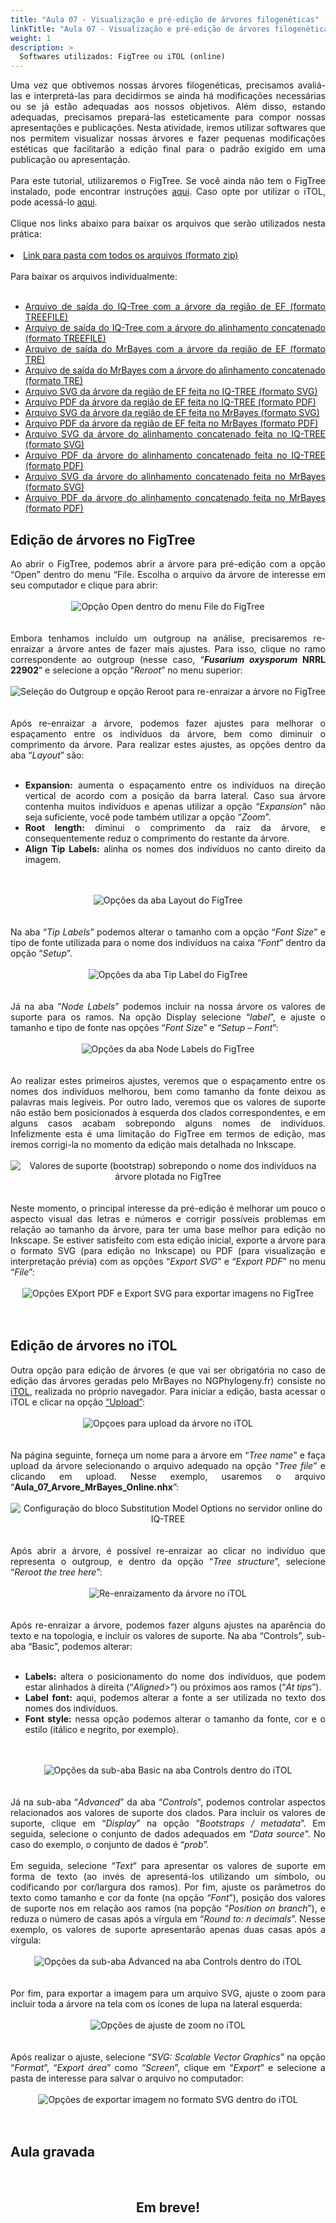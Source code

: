 ```yaml
---
title: "Aula 07 - Visualização e pré-edição de árvores filogenéticas"
linkTitle: "Aula 07 - Visualização e pré-edição de árvores filogenéticas"
weight: 1
description: >
  Softwares utilizados: FigTree ou iTOL (online)
---
```

<div align="justify">
Uma vez que obtivemos nossas árvores filogenéticas, precisamos avaliá-las e interpretá-las para decidirmos se ainda há modificações necessárias ou se já estão adequadas aos nossos objetivos. Além disso, estando adequadas, precisamos prepará-las esteticamente para compor nossas apresentações e publicações. Nesta atividade, iremos utilizar softwares que nos permitem visualizar nossas árvores e fazer pequenas modificações estéticas que facilitarão a edição final para o padrão exigido em uma publicação ou apresentação.
<br><br>
Para este tutorial, utilizaremos o FigTree. Se você ainda não tem o FigTree instalado, pode encontrar instruções <a href="https://cursodefilogeniaufpr/docs/download/figtree">aqui</a>. Caso opte por utilizar o iTOL, pode acessá-lo <a href="https://itol.embl.de/">aqui</a>.
<br><br>
Clique nos links abaixo para baixar os arquivos que serão utilizados nesta prática:
<br><br>
<li><a href="https://github.com/desirrepetters/cursodefilogenia.ufpr/raw/master/userguide/content/pt-br/docs/praticas/example_files/aula_07/aula_07.zip">Link para pasta com todos os arquivos (formato zip)</a></li>
<br>
Para baixar os arquivos individualmente:
<br><br>
<ul>
<li><a href="https://github.com/desirrepetters/cursodefilogenia.ufpr/raw/master/userguide/content/pt-br/docs/praticas/example_files/aula_07/Aula_07_Arvore_EF_IQTREE.treefile">Arquivo de saída do IQ-Tree com a árvore da região de EF (formato TREEFILE)</a></li>
<li><a href="https://github.com/desirrepetters/cursodefilogenia.ufpr/raw/master/userguide/content/pt-br/docs/praticas/example_files/aula_07/Aula_07_Arvore_EFTUB_IQTREE.treefile">Arquivo de saída do IQ-Tree com a árvore do alinhamento concatenado (formato TREEFILE)</a></li>
<li><a href="https://github.com/desirrepetters/cursodefilogenia.ufpr/raw/master/userguide/content/pt-br/docs/praticas/example_files/aula_07/Aula_07_Arvore_EF_MrBayes.tre">Arquivo de saída do MrBayes com a árvore da região de EF (formato TRE)</a></li>
<li><a href="https://github.com/desirrepetters/cursodefilogenia.ufpr/raw/master/userguide/content/pt-br/docs/praticas/example_files/aula_07/Aula_07_Arvore_EFTUB_MrBayes.tre">Arquivo de saída do MrBayes com a árvore do alinhamento concatenado (formato TRE)</a></li>
<li><a href="https://github.com/desirrepetters/cursodefilogenia.ufpr/raw/master/userguide/content/pt-br/docs/praticas/example_files/aula_07/Aula_07_Arvore_EF_IQTREE.svg">Arquivo SVG da árvore da região de EF feita no IQ-TREE (formato SVG)</a></li>
<li><a href="https://github.com/desirrepetters/cursodefilogenia.ufpr/raw/master/userguide/content/pt-br/docs/praticas/example_files/aula_07/Aula_07_Arvore_EF_IQTREE.pdf">Arquivo PDF da árvore da região de EF feita no IQ-TREE (formato PDF)</a></li>
<li><a href="https://github.com/desirrepetters/cursodefilogenia.ufpr/raw/master/userguide/content/pt-br/docs/praticas/example_files/aula_07/Aula_07_Arvore_EF_MrBayes.svg">Arquivo SVG da árvore da região de EF feita no MrBayes (formato SVG)</a></li>
<li><a href="https://github.com/desirrepetters/cursodefilogenia.ufpr/raw/master/userguide/content/pt-br/docs/praticas/example_files/aula_07/Aula_07_Arvore_EF_MrBayes.pdf">Arquivo PDF da árvore da região de EF feita no MrBayes (formato PDF)</a></li>
<li><a href="https://github.com/desirrepetters/cursodefilogenia.ufpr/raw/master/userguide/content/pt-br/docs/praticas/example_files/aula_07/Aula_07_Arvore_EFTUB_IQTREE.svg">Arquivo SVG da árvore do alinhamento concatenado feita no IQ-TREE (formato SVG)</a></li>
<li><a href="https://github.com/desirrepetters/cursodefilogenia.ufpr/raw/master/userguide/content/pt-br/docs/praticas/example_files/aula_07/Aula_07_Arvore_EFTUB_IQTREE.pdf">Arquivo PDF da árvore do alinhamento concatenado feita no IQ-TREE (formato PDF)</a></li>
<li><a href="https://github.com/desirrepetters/cursodefilogenia.ufpr/raw/master/userguide/content/pt-br/docs/praticas/example_files/aula_07/Aula_07_Arvore_EFTUB_MrBayes.svg">Arquivo SVG da árvore do alinhamento concatenado feita no MrBayes (formato SVG)</a></li>
<li><a href="https://github.com/desirrepetters/cursodefilogenia.ufpr/raw/master/userguide/content/pt-br/docs/praticas/example_files/aula_07/Aula_07_Aula_07_Arvore_EFTUB_MrBayes.pdf">Arquivo PDF da árvore do alinhamento concatenado feita no MrBayes (formato PDF)</a></li>
</ul>
</div>

## Edição de árvores no FigTree

<div align="justify">
Ao abrir o FigTree, podemos abrir a árvore para pré-edição com a opção “Open” dentro do menu “File. Escolha o arquivo da árvore de interesse em seu computador e clique para abrir:
<br><br>
<center>
<img src="https://raw.githubusercontent.com/desirrepetters/cursodefilogenia.ufpr/master/userguide/content/pt-br/docs/praticas/img/aula_07/aula_07_1.png" alt="Opção Open dentro do menu File do FigTree" align="center">
</center>
<br><br>
Embora tenhamos incluído um outgroup na análise, precisaremos re-enraizar a árvore antes de fazer mais ajustes. Para isso, clique no ramo correspondente ao outgroup (nesse caso, “<b><i>Fusarium oxysporum</i> NRRL 22902</b>” e selecione a opção “<i>Reroot</i>” no menu superior:
<br><br>
<center>
<img src="https://raw.githubusercontent.com/desirrepetters/cursodefilogenia.ufpr/master/userguide/content/pt-br/docs/praticas/img/aula_07/aula_07_2.png" alt="Seleção do Outgroup e opção Reroot para re-enraizar a árvore no FigTree" align="center">
</center>
<br><br>
Após re-enraizar a árvore, podemos fazer ajustes para melhorar o espaçamento entre os indivíduos da árvore, bem como diminuir o comprimento da árvore. Para realizar estes ajustes, as opções dentro da aba “<i>Layout</i>” são:
<br><br>
<ul>
<li><b>Expansion:</b> aumenta o espaçamento entre os indivíduos na direção vertical de acordo com a posição da barra lateral. Caso sua árvore contenha muitos indivíduos e apenas utilizar a opção “<i>Expansion</i>” não seja suficiente, você pode também utilizar a opção “<i>Zoom</i>”.</li>
<li><b>Root length:</b> diminui o comprimento da raiz da árvore, e consequentemente reduz o comprimento do restante da árvore.</li>
<li><b>Align Tip Labels:</b> alinha os nomes dos indivíduos no canto direito da imagem.</li>
</ul>
<br><br>
<center>
<img src="https://raw.githubusercontent.com/desirrepetters/cursodefilogenia.ufpr/master/userguide/content/pt-br/docs/praticas/img/aula_07/aula_07_3.png" alt="Opções da aba Layout do FigTree" align="center">
</center>
<br><br>
Na aba “<i>Tip Labels</i>” podemos alterar o tamanho com a opção “<i>Font Size</i>” e tipo de fonte utilizada para o nome dos indivíduos na caixa “<i>Font</i>” dentro da opção “<i>Setup</i>”.
<br><br>
<center>
<img src="https://raw.githubusercontent.com/desirrepetters/cursodefilogenia.ufpr/master/userguide/content/pt-br/docs/praticas/img/aula_07/aula_07_4.png" alt="Opções da aba Tip Label do FigTree" align="center">
</center>
<br><br>
Já na aba “<i>Node Labels</i>” podemos incluir na nossa árvore os valores de suporte para os ramos. Na opção Display selecione “<i>label</i>”, e ajuste o tamanho e tipo de fonte nas opções “<i>Font Size</i>” e “<i>Setup – Font</i>”:
<br><br>
<center>
<img src="https://raw.githubusercontent.com/desirrepetters/cursodefilogenia.ufpr/master/userguide/content/pt-br/docs/praticas/img/aula_07/aula_07_5.png" alt="Opções da aba Node Labels do FigTree" align="center">
</center>
<br><br>
Ao realizar estes primeiros ajustes, veremos que o espaçamento entre os nomes dos indivíduos melhorou, bem como tamanho da fonte deixou as palavras mais legíveis. Por outro lado, veremos que os valores de suporte não estão bem posicionados à esquerda dos clados correspondentes, e em alguns casos acabam sobrepondo alguns nomes de indivíduos. Infelizmente esta é uma limitação do FigTree em termos de edição, mas iremos corrigi-la no momento da edição mais detalhada no Inkscape. 
<br><br>
<center>
<img src="https://raw.githubusercontent.com/desirrepetters/cursodefilogenia.ufpr/master/userguide/content/pt-br/docs/praticas/img/aula_07/aula_07_6.png" alt="Valores de suporte (bootstrap) sobrepondo o nome dos indivíduos na árvore plotada no FigTree" align="center">
</center>
<br><br>
Neste momento, o principal interesse da pré-edição é melhorar um pouco o aspecto visual das letras e números e corrigir possíveis problemas em relação ao tamanho da árvore, para ter uma base melhor para edição no Inkscape. Se estiver satisfeito com esta edição inicial, exporte a árvore para o formato SVG (para edição no Inkscape) ou PDF (para visualização e interpretação prévia) com as opções “<i>Export SVG</i>” e “<i>Export PDF</i>” no menu “<i>File</i>”:
<br><br>
<center>
<img src="https://raw.githubusercontent.com/desirrepetters/cursodefilogenia.ufpr/master/userguide/content/pt-br/docs/praticas/img/aula_07/aula_07_7.png" alt="Opções EXport PDF e Export SVG para exportar imagens no FigTree" align="center">
</center>
<br><br>
</div>

## Edição de árvores no iTOL

<div align="justify">
Outra opção para edição de árvores (e que vai ser obrigatória no caso de edição das árvores geradas pelo MrBayes no NGPhylogeny.fr) consiste no <a href="https://itol.embl.de/">iTOL</a>, realizada no próprio navegador. Para iniciar a edição, basta acessar o iTOL e clicar na opção <a href="https://itol.embl.de/upload.cgi">“Upload”</a>:
<br><br>
<center>
<img src="https://raw.githubusercontent.com/desirrepetters/cursodefilogenia.ufpr/master/userguide/content/pt-br/docs/praticas/img/aula_07/aula_07_8.png" alt="Opçoes para upload da árvore no iTOL" align="center">
</center>
<br><br>
Na página seguinte, forneça um nome para a árvore em “<i>Tree name</i>” e faça upload da árvore selecionando o arquivo adequado na opção “<i>Tree file</i>” e clicando em upload. Nesse exemplo, usaremos o arquivo “<b>Aula_07_Arvore_MrBayes_Online.nhx</b>”:
<br><br>
<center>
<img src="https://raw.githubusercontent.com/desirrepetters/cursodefilogenia.ufpr/master/userguide/content/pt-br/docs/praticas/img/aula_07/aula_07_9.png" alt="Configuração do bloco Substitution Model Options no servidor online do IQ-TREE" align="center">
</center>
<br><br>
Após abrir a árvore, é possível re-enraizar ao clicar no indivíduo que representa o outgroup, e dentro da opção “<i>Tree structure</i>”, selecione “<i>Reroot the tree here</i>”:
<br><br>
<center>
<img src="https://raw.githubusercontent.com/desirrepetters/cursodefilogenia.ufpr/master/userguide/content/pt-br/docs/praticas/img/aula_07/aula_07_10.png" alt="Re-enraizamento da árvore no iTOL" align="center">
</center>
<br><br>
Após re-enraizar a árvore, podemos fazer alguns ajustes na aparência do texto e na topologia, e incluir os valores de suporte. Na aba “Controls”, sub-aba “Basic”, podemos alterar:
<br><br>
<ul>
<li><b>Labels:</b> altera o posicionamento do nome dos indivíduos, que podem estar alinhados à direita (“<i>Aligned></i>”) ou próximos aos ramos (“<i>At tips</i>”).</li>
<li><b>Label font:</b> aqui, podemos alterar a fonte a ser utilizada no texto dos nomes dos indivíduos.</li>
<li><b>Font style:</b> nessa opção podemos alterar o tamanho da fonte, cor e o estilo (itálico e negrito, por exemplo).</li>
</ul>
<br><br>
<center>
<img src="https://raw.githubusercontent.com/desirrepetters/cursodefilogenia.ufpr/master/userguide/content/pt-br/docs/praticas/img/aula_07/aula_07_11.png" alt="Opções da sub-aba Basic na aba Controls dentro do iTOL" align="center">
</center>
<br><br>
Já na sub-aba “<i>Advanced</i>” da aba “<i>Controls</i>", podemos controlar aspectos relacionados aos valores de suporte dos clados. Para incluir os valores de suporte, clique em “<i>Display</i>” na opção “<i>Bootstraps / metadata</i>”. Em seguida, selecione o conjunto de dados adequados em “<i>Data source</i>”. No caso do exemplo, o conjunto de dados é “<i>prob</i>”. 
<br><br>
Em seguida, selecione “<i>Text</i>” para apresentar os valores de suporte em forma de texto (ao invés de apresentá-los utilizando um símbolo, ou codificando por cor/largura dos ramos). Por fim, ajuste os parâmetros do texto como tamanho e cor da fonte (na opção “<i>Font</i>”), posição dos valores de suporte nos em relação aos ramos (na popção “<i>Position on branch</i>”), e reduza o número de casas após a vírgula em “<i>Round to: n decimals</i>”. Nesse exemplo, os valores de suporte apresentarão apenas duas casas após a vírgula:
<br><br>
<center>
<img src="https://raw.githubusercontent.com/desirrepetters/cursodefilogenia.ufpr/master/userguide/content/pt-br/docs/praticas/img/aula_07/aula_07_12.png" alt="Opções da sub-aba Advanced na aba Controls dentro do iTOL" align="center">
</center>
<br><br>
Por fim, para exportar a imagem para um arquivo SVG, ajuste o zoom para incluir toda a árvore na tela com os ícones de lupa na lateral esquerda: 
<br><br>
<center>
<img src="https://raw.githubusercontent.com/desirrepetters/cursodefilogenia.ufpr/master/userguide/content/pt-br/docs/praticas/img/aula_07/aula_07_13.png" alt="Opções de ajuste de zoom no iTOL" align="center">
</center>
<br><br>
Após realizar o ajuste, selecione “<i>SVG: Scalable Vector Graphics</i>” na opção “<i>Format</i>”, “<i>Export área</i>” como “<i>Screen</i>”, clique em “<i>Export</i>” e selecione a pasta de interesse para salvar o arquivo no computador:
<br><br>
<center>
<img src="https://raw.githubusercontent.com/desirrepetters/cursodefilogenia.ufpr/master/userguide/content/pt-br/docs/praticas/img/aula_07/aula_07_14.png" alt="Opções de exportar imagem no formato SVG dentro do iTOL" align="center">
</center>
<br><br>
</div>



## Aula gravada

<br>
<div align="center">
<h2>Em breve!</h2>
<br>
<br><br><br>
<br><br>

